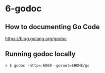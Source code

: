 # 6-godoc

## How to documenting Go Code
https://blog.golang.org/godoc

## Running godoc locally
```
> $ godoc -http=:6060 -goroot=$HOME/go
```